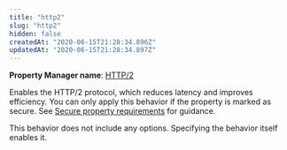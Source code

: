```yaml
---
title: "http2"
slug: "http2"
hidden: false
createdAt: "2020-06-15T21:28:34.896Z"
updatedAt: "2020-06-15T21:28:34.897Z"
---
```

__Property Manager name__: [HTTP/2](https://control.akamai.com/wh/CUSTOMER/AKAMAI/en-US/WEBHELP/property-manager/property-manager-help/csh_lookup.html?id=PM_0050)

Enables the HTTP/2 protocol, which reduces latency and improves efficiency. You can only apply this behavior if the property is marked as secure.  See [Secure property requirements](#sf) for guidance.

This behavior does not include any options. Specifying the behavior itself enables it.

</div>

<div class="feature" data-feature="httpStrictTransportSecurity" markdown="1">
